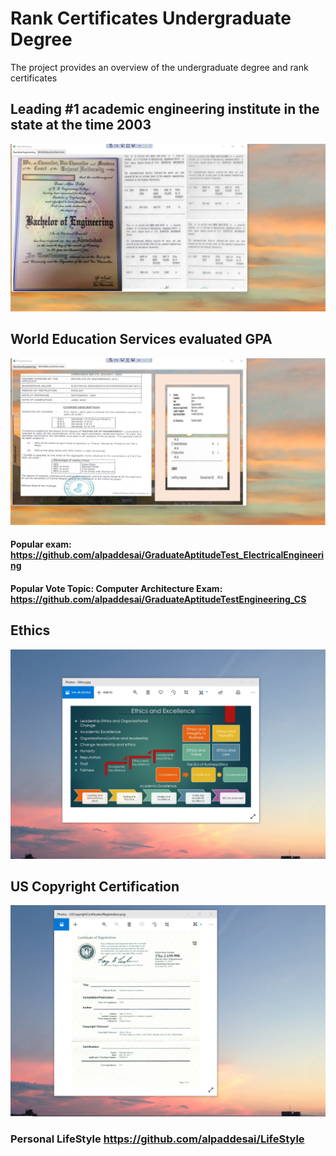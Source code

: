 # Rank Certificates Undergraduate Degree

The project provides an overview of the undergraduate degree and rank certificates

## Leading #1 academic engineering institute in the state at the time 2003
![image](BachelorEngineering.jpg)

## World Education Services evaluated GPA
![image](WorldEducationServices.jpg)

#### Popular exam: https://github.com/alpaddesai/GraduateAptitudeTest_ElectricalEngineering
#### Popular Vote Topic: Computer Architecture Exam: https://github.com/alpaddesai/GraduateAptitudeTestEngineering_CS

## Ethics
![image](EthicsandExcellence.png)

## US Copyright Certification
![image](USCopyrightCertificate.png)

### Personal LifeStyle https://github.com/alpaddesai/LifeStyle
